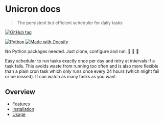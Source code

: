# Unicron docs
> The persistent but efficient scheduler for daily tasks

[![GitHub tag](https://img.shields.io/github/tag/MichaelCurrin/unicron.svg)](https://GitHub.com/MichaelCurrin/unicron/releases/)

[![Python](https://img.shields.io/badge/python->=3.6-blue.svg?logo=python&logoColor=white)](https://python.org/)
[![Made with Docsify](https://img.shields.io/badge/docs-docsifyJS-blue)](https://docsify.js.org/)


No Python packages needed. Just clone, configure and run. 🐍 🎉 🦄

Easy scheduler to run tasks exactly once per day and retry at intervals if a task fails. This avoids waste from running too often and is also more flexible than a plain cron task which only runs once every 24 hours (which might fail or be missed). It can watch as many tasks as you want.

<!-- Note Docsify does not support :unicorn: so use unicode above instead. -->

## Overview

- [Features](features.md)
- [Installation](installation.md)
- [Usage](usage.md)
